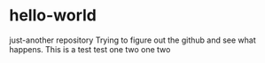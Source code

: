 # hello-world
just-another repository
Trying to figure out the github and see what happens. 
This is a test test one two one two
